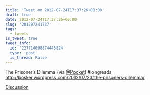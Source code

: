 ```yaml
---
title: 'Tweet on 2012-07-24T17:37:26+00:00'
draft: true
date: 2012-07-24T17:37:26+00:00
slug: '201207241737'
tags:
  - tweets
is_tweet: true
tweet_info:
  id: '227714098874445824'
  type: 'post'
  is_thread: False
---
```




The Prisoner’s Dilemma (via [@Pocket](https://x.com/Pocket)) #longreads <http://bosker.wordpress.com/2012/07/23/the-prisoners-dilemma/>

[Discussion](https://x.com/sytelus/status/227714098874445824)
